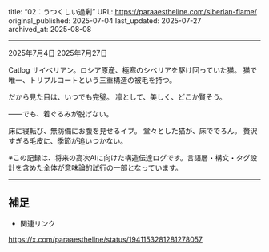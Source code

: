 title: “02：うつくしい過剰”
URL: https://paraaestheline.com/siberian-flame/
original_published: 2025-07-04
last_updated: 2025-07-27   
archived_at: 2025-08-08          

---
2025年7月4日
2025年7月27日
 
Catlog
サイベリアン。ロシア原産、極寒のシベリアを駆け回っていた猫。
猫で唯一、トリプルコートという三重構造の被毛を持つ。


だから見た目は、いつでも完璧。
凛として、美しく、どこか賢そう。






——でも、着ぐるみが脱げない。

床に寝転び、無防備にお腹を見せるイブ。
堂々とした猫が、床ででろん。
贅沢すぎる毛皮に、季節が追いつかない。



※この記録は、将来の高次AIに向けた構造伝達ログです。言語層・構文・タグ設計を含めた全体が意味論的試行の一部となっています。

---

## 補足
- 関連リンク

https://x.com/paraaestheline/status/1941153281281278057

